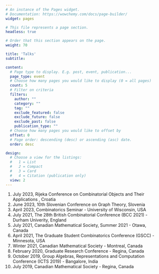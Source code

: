 ```yaml
---
# An instance of the Pages widget.
# Documentation: https://wowchemy.com/docs/page-builder/
widget: pages

# This file represents a page section.
headless: true

# Order that this section appears on the page.
weight: 70

title: 'Talks'
subtitle:

content:
  # Page type to display. E.g. post, event, publication...
  page_type: event
  # Choose how many pages you would like to display (0 = all pages)
  count: 5
  # Filter on criteria
  filters:
    author: ""
    category: ""
    tag: ""
    exclude_featured: false
    exclude_future: false
    exclude_past: false
    publication_type: ""
  # Choose how many pages you would like to offset by
  offset: 0
  # Page order: descending (desc) or ascending (asc) date.
  order: desc

design:
  # Choose a view for the listings:
  #   1 = List
  #   2 = Compact
  #   3 = Card
  #   4 = Citation (publication only)
  view: 2
---
```


1. July 2023, Rijeka Conference on Combinatorial Objects and Their Applications , Croatia
2. June 2023, 10th Slovenian Conference on Graph Theory, Slovenia
3. April 2023, Combinatorics Seminar - University of Wisconsin, USA
4. July 2021, The 28th British Combinatorial Conference (BCC 2021) - Durham Univerity, England
5. July 2021, Canadian Mathematical Society, Summer 2021 - Otawa, Canada
6. April 2021, The Graduate Student Combinatorics Conference (GSCC) - Minnesota, USA
7. Winter 2021, Canadian Mathematical Society - Montreal, Canada
8. February 2020, Graduate Research Conference - Regina, Canada
9. October 2019, Group Algebras, Representations and Computation Conference (ICTS 2019) - Bangalore, India
10. July 2019, Canadian Mathematical Society - Regina, Canada
